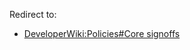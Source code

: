 Redirect to:

*   [DeveloperWiki:Policies#Core signoffs](/index.php/DeveloperWiki:Policies#Core_signoffs "DeveloperWiki:Policies")